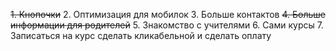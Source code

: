 ~~1. Кнопочки~~
2. Оптимизация для мобилок
3. Больше контактов
~~4. Больше информации для родителей~~
5. Знакомство с учителями
6. Сами курсы
7. Записаться на курс сделать кликабельной и сделать оплату